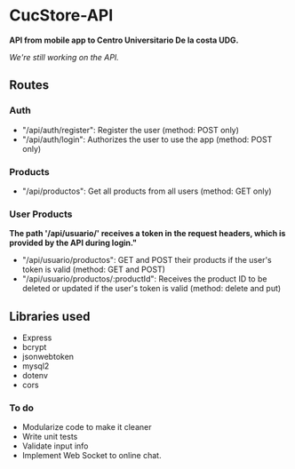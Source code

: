 # CucStore-API
**API from mobile app to Centro Universitario De la costa UDG.**

_We're still working on the API._

## Routes

### Auth
* "/api/auth/register": Register the user (method: POST only)
* "/api/auth/login": Authorizes the user to use the app (method: POST only)

### Products
* "/api/productos": Get all products from all users (method: GET only)

### User Products
**The path '/api/usuario/' receives a token in the request headers, which is provided by the API during login."**

* "/api/usuario/productos": GET and POST their products if the user's token is valid (method: GET and POST)
* "/api/usuario/productos/:productId": Receives the product ID to be deleted or updated if the user's token is valid (method: delete and put)

## Libraries used
* Express
* bcrypt
* jsonwebtoken
* mysql2
* dotenv
* cors

### To do
* Modularize code to make it cleaner
* Write unit tests
* Validate input info
* Implement Web Socket to online chat.